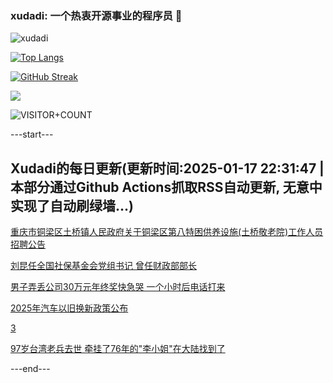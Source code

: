 ### xudadi: 一个热衷开源事业的程序员 👋

![xudadi](https://github-readme-stats-git-masterorgs-github-readme-stats-team.vercel.app/api?username=xudadi)

[![Top Langs](https://github-readme-stats.vercel.app/api/top-langs/?username=xudadi)](https://github.com/anuraghazra/github-readme-stats)

[![GitHub Streak](https://streak-stats.demolab.com?user=xudadi&locale=zh_Hans)](https://git.io/streak-stats)

![](https://raw.githubusercontent.com/xudadi/xudadi/main/assets/github-contribution-grid-snake.svg)

![VISITOR+COUNT](https://komarev.com/ghpvc/?username=xudadi&label=VISITOR+COUNT)


---start---

## Xudadi的每日更新(更新时间:2025-01-17 22:31:47 | 本部分通过Github Actions抓取RSS自动更新, 无意中实现了自动刷绿墙...)

[重庆市铜梁区土桥镇人民政府关于铜梁区第八特困供养设施(土桥敬老院)工作人员招聘公告](https://www.gongkaoleida.com/article/2269131)

[刘昆任全国社保基金会党组书记 曾任财政部部长](https://m.163.com/news/article/JM4MT7HR0514R9P4.html)

[男子弄丢公司30万元年终奖快急哭 一个小时后电话打来](https://m.163.com/news/article/JM4DTCCM051492LM.html)

[2025年汽车以旧换新政策公布](https://m.163.com/news/article/JM4HA1HG000189PS.html)

[3](https://m.163.com/touch/news/sub/domestic)

[97岁台湾老兵去世 牵挂了76年的"李小姐"在大陆找到了](https://m.163.com/news/article/JM4E03A20512D3VJ.html)

---end---

